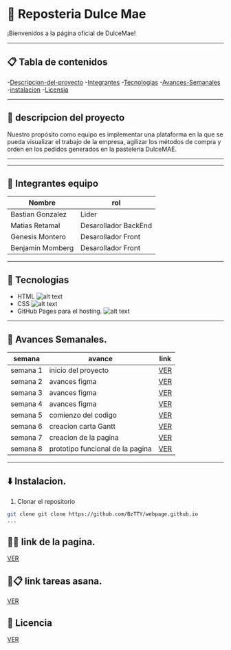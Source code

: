 # 🍰 Reposteria Dulce Mae
¡Bienvenidos a la página oficial de DulceMae!

---
## 📋 Tabla de contenidos
-[Descripcion-del-proyecto](#-descripcion-del-proyecto)
-[Integrantes](#-integrantes)
-[Tecnologias](#-tecnologias)
-[Avances-Semanales](#-avances-semanales)
-[instalacion](#-instalacion)
-[Licensia](#-licensia)

---
## 🔎 descripcion del proyecto
Nuestro propósito como equipo es implementar una plataforma en la que se pueda visualizar el trabajo de la empresa, agilizar los métodos de compra y orden en los pedidos generados en la pastelería DulceMAE.

---
---

## 👤 Integrantes equipo

|Nombre                |rol                 |
|----------------------|--------------------|
|Bastian Gonzalez     |Lider                |
|Matias Retamal        |Desarollador BackEnd|
|Genesis Montero       |Desarollador Front  |
|Benjamin Momberg      |Desarollador Front  |

---

## 🤖 Tecnologias 

- HTML 
![alt text](https://cdn.iconscout.com/icon/free/png-256/free-html5-41-1175209.png)
- CSS 
![alt text](https://cdn.iconscout.com/icon/free/png-256/free-css-37-226088.png)
- GitHub Pages para el hosting.
 ![alt text](https://cdn.iconscout.com/icon/free/png-256/free-github-10516009-8630395.png?f=webp)



---
## 🚀 Avances Semanales.

|semana   |avance                        |link                                                                              | 
|---------|------------------------------|----------------------------------------------------------------------------------|
|semana 1 |inicio del proyecto           |[VER](https://github.com/BzTTY/webpage.github.io/tree/main/Avances/SEMANA%201)    |
|semana 2 |avances figma                 |[VER](https://github.com/BzTTY/webpage.github.io/tree/main/Avances/SEMANA%202)    |
|semana 3 |avances figma                 |[VER](https://github.com/BzTTY/webpage.github.io/tree/main/Avances/SEMANA%203)    |
|semana 4 |avances figma                 |[VER](https://github.com/BzTTY/webpage.github.io/tree/main/Avances/SEMANA%204)    |
|semana 5 |comienzo del codigo           |[VER](https://github.com/BzTTY/webpage.github.io/tree/main/Avances/SEMANA%205)    |
|semana 6 |creacion carta Gantt          |[VER](https://github.com/BzTTY/webpage.github.io/tree/main/Avances/SEMANA%206)    |
|semana 7 |creacion de la pagina         |[VER](https://github.com/BzTTY/webpage.github.io/tree/main/Avances/SEMANA%207/DulceMae)|
|semana 8 |prototipo funcional de la pagina|[VER](https://github.com/BzTTY/webpage.github.io/tree/main/Avances/SEMANA%208)  |
---

## ⬇️ Instalacion.

1. Clonar el repositorio
``` bash
git clone git clone https://github.com/BzTTY/webpage.github.io
...
```
## 🔗🍰 link de la pagina.
[VER](https://bztty.github.io/webpage.github.io/index.html)

## 🔗📋 link tareas asana.
[VER](https://app.asana.com/1/1199948236653219/project/1210127285034543/gantt/1210127552780610)


## 🪪 Licencia

[VER](https://github.com/BzTTY/webpage.github.io/blob/main/LICENSE)